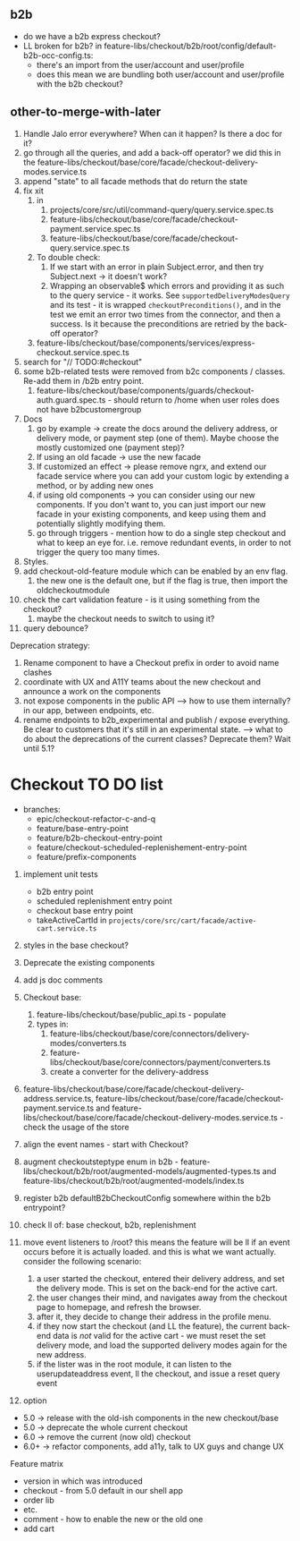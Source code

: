 ## b2b

- do we have a b2b express checkout?
- LL broken for b2b? in feature-libs/checkout/b2b/root/config/default-b2b-occ-config.ts:
  - there's an import from the user/account and user/profile
  - does this mean we are bundling both user/account and user/profile with the b2b checkout?

## other-to-merge-with-later

1. Handle Jalo error everywhere? When can it happen? Is there a doc for it?
2. go through all the queries, and add a back-off operator? we did this in the feature-libs/checkout/base/core/facade/checkout-delivery-modes.service.ts
3. append "state" to all facade methods that do return the state
4. fix xit
   1. in
      1. projects/core/src/util/command-query/query.service.spec.ts
      2. feature-libs/checkout/base/core/facade/checkout-payment.service.spec.ts
      3. feature-libs/checkout/base/core/facade/checkout-query.service.spec.ts
   2. To double check:
      1. If we start with an error in plain Subject.error, and then try Subject.next -> it doesn't work?
      2. Wrapping an observable$ which errors and providing it as such to the query service - it works. See `supportedDeliveryModesQuery` and its test - it is wrapped `checkoutPreconditions()`, and in the test we emit an error two times from the connector, and then a success. Is it because the preconditions are retried by the back-off operator? 
   3. feature-libs/checkout/base/components/services/express-checkout.service.spec.ts
5. search for "// TODO:#checkout"
6. some b2b-related tests were removed from b2c components / classes. Re-add them in /b2b entry point.
   1. feature-libs/checkout/base/components/guards/checkout-auth.guard.spec.ts - should return to /home when user roles does not have b2bcustomergroup
7. Docs
   1. go by example -> create the docs around the delivery address, or delivery mode, or payment step (one of them). Maybe choose the mostly customized one (payment step)?
   2. If using an old facade -> use the new facade
   3. If customized an effect -> please remove ngrx, and extend our facade service where you can add your custom logic by extending a method, or by adding new ones
   4. if using old components -> you can consider using our new components. If you don't want to, you can just import our new facade in your existing components, and keep using them and potentially slightly modifying them.
   5. go through triggers - mention how to do a single step checkout and what to keep an eye for. i.e. remove redundant events, in order to not trigger the query too many times.
8. Styles.
9. add checkout-old-feature module which can be enabled by an env flag.
   1.  the new one is the default one, but if the flag is true, then import the oldcheckoutmodule
10. check the cart validation feature - is it using something from the checkout?
    1.  maybe the checkout needs to switch to using it?
11. query debounce?


Deprecation strategy:

1. Rename component to have a Checkout prefix in order to avoid name clashes
2. coordinate with UX and A11Y teams about the new checkout and announce a work on the components
3. not expose components in the public API --> how to use them internally? in our app, between endpoints, etc.
4. rename endpoints to b2b_experimental and publish / expose everything. Be clear to customers that it's still in an experimental state. --> what to do about the deprecations of the current classes? Deprecate them? Wait until 5.1?



# Checkout TO DO list

- branches:
  - epic/checkout-refactor-c-and-q
  - feature/base-entry-point
  - feature/b2b-checkout-entry-point
  - feature/checkout-scheduled-replenishement-entry-point
  - feature/prefix-components

1. implement unit tests
   - b2b entry point
   - scheduled replenishment entry point
   - checkout base entry point
   - takeActiveCartId in `projects/core/src/cart/facade/active-cart.service.ts`
2. styles in the base checkout?
3. Deprecate the existing components
4. add js doc comments
5. Checkout base:
   1. feature-libs/checkout/base/public_api.ts - populate
   2. types in:
      1. feature-libs/checkout/base/core/connectors/delivery-modes/converters.ts
      2. feature-libs/checkout/base/core/connectors/payment/converters.ts
      3. create a converter for the delivery-address
6. feature-libs/checkout/base/core/facade/checkout-delivery-address.service.ts, feature-libs/checkout/base/core/facade/checkout-payment.service.ts and feature-libs/checkout/base/core/facade/checkout-delivery-modes.service.ts - check the usage of the store
7. align the event names - start with Checkout?
8. augment checkoutsteptype enum in b2b - feature-libs/checkout/b2b/root/augmented-models/augmented-types.ts and feature-libs/checkout/b2b/root/augmented-models/index.ts
9. register b2b defaultB2bCheckoutConfig somewhere within the b2b entrypoint?
10. check ll of: base checkout, b2b, replenishment
11. move event listeners to /root? this means the feature will be ll if an event occurs before it is actually loaded. and this is what we want actually. consider the following scenario:
    1.  a user started the checkout, entered their delivery address, and set the delivery mode. This is set on the back-end for the active cart.
    2.  the user changes their mind, and navigates away from the checkout page to homepage, and refresh the browser.
    3.  after it, they decide to change their address in the profile menu. 
    4.  if they now start the checkout (and LL the feature), the current back-end data is _not_ valid for the active cart - we must reset the set delivery mode, and load the supported delivery modes again for the new address.
    5.  if the lister was in the root module, it can listen to the userupdateaddress event, ll the checkout, and issue a reset query event







1. option
  - 5.0 -> release with the old-ish components in the new checkout/base
  - 5.0 -> deprecate the whole current checkout
  - 6.0 -> remove the current (now old) checkout
  - 6.0+ -> refactor components, add a11y, talk to UX guys and change UX



Feature matrix
- version in which was introduced
- checkout - from 5.0 default in our shell app
- order lib
- etc.
- comment - how to enable the new or the old one
- add cart

